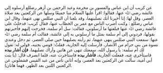 عن كريب أن ابن عباس والمسور بن مخرمة وعبد الرحمن بن أزهر رضللع أرسلوه إلى عائشة رضي ﷲ عنها، فقالوا: اقرأ عليها السلام منا جميعًا وسلها عن الركعتين بعد صلاة العصر، وقل لها: إنا أُخبرنا أنك تصلينهما، وقد بلغنا أن النبي صللس نهى عنهما، وقال ابن عباس رضللع : وكنت أضرب الناس مع عمر بن الخطاب عنها، فقال كريب: فدخلتُ على عائشة رضي ﷲ عنها فبلغتها ما أرسلوني، فقالت: سل أم سلمة، فخرجت إليهم فأخبرتهم بقولها، فردوني إلى أم سلمة بمثل ما أرسلوني به إلى عائشة، فقالت أم سلمة رضي ﷲ عنها: سمعت النبي صللس ينهى عنهما، ثم رأيته يصليهما حين صلى العصر، ثم دخل وعندي نسوة من بني حرام من الأنصار، فأرسلت إليه الجارية، فقلتُ: قومي بجنبه، قولي له: تقول لك أم سلمة: يا رسول الله، سمعتك تنهى عن هاتين وأراك تصليهما، **فإن أشار بيده** فاستأخري عنه، ففعلت الجارية، **فأشار بيده** فاستأخرت عنه، فلما انصرف قال: (يا بنت أبي أمية، سألت عن الركعتين بعد العصر، وإنه أتاني ناس من عبد القيس فشغلوني عن الركعتين اللتين بعد الظهر، فهما هاتان).